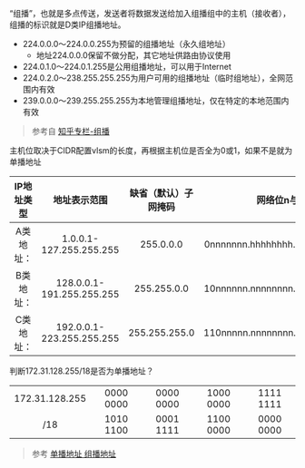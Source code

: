 “组播”，也就是多点传送，发送者将数据发送给加入组播组中的主机（接收者），组播的标识就是D类IP组播地址。

* 224.0.0.0～224.0.0.255为预留的组播地址（永久组地址）
    * 地址224.0.0.0保留不做分配，其它地址供路由协议使用
* 224.0.1.0～224.0.1.255是公用组播地址，可以用于Internet
* 224.0.2.0～238.255.255.255为用户可用的组播地址（临时组地址），全网范围内有效
* 239.0.0.0～239.255.255.255为本地管理组播地址，仅在特定的本地范围内有效

> 参考自 [知乎专栏-组播](https://zhuanlan.zhihu.com/p/58222473)

主机位取决于CIDR配置vlsm的长度，再根据主机位是否全为0或1，如果不是就为单播地址

|IP地址类型|地址表示范围|缺省（默认）子网掩码|网络位n与主机位h
|:-:|:-:|:-:|:-:|
|A类地址：|1.0.0.1-127.255.255.255|255.0.0.0|0nnnnnnn.hhhhhhhh.hhhhhhhh.hhhhhhhh
|B类地址：|128.0.0.1-191.255.255.255|255.255.0.0|10nnnnnn.nnnnnnnn.hhhhhhhh.hhhhhhhh
|C类地址：|192.0.0.1-223.255.255.255|255.255.255.0|110nnnnn.nnnnnnnn.nnnnnnnn.hhhhhhhh

判断172.31.128.255/18是否为单播地址？

||||||
|:-:|:-:|:-:|:-:|:-:|
|172.31.128.255|0000 0000|0000 0000|1000 0000|1111 1111
|/18|1010 1100|0001 1111|1100 0000|0000 0000 



> 参考 [单播地址 组播地址](https://jingyan.baidu.com/article/5d368d1efc5fdd3f61c05778.html)
